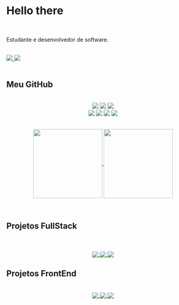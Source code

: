 # Hello there 

<Br>

<p>
Estudante e desenvolvedor de software.
</p>

<Br>

<div> 
    <a href = "mailto:antunespedro222@gmail.com">
      <img src="https://img.shields.io/badge/Gmail-DB4437?style=for-the-badge&logo=gmail&logoColor=white" target="_blank">
    </a>
    <a href="https://www.linkedin.com/in/pedro-henrique-7345b2190" target="_blank">
      <img src="https://img.shields.io/badge/LinkedIn-0072b1?style=for-the-badge&logo=linkedin&logoColor=white" target="_blank">
    </a> 
</div>

<Br>

## Meu GitHub

<Br>

<div align="center">
  <!-- HTML -->
  <img src="https://img.shields.io/badge/-html-e34c26?style=for-the-badge&logo=html5&logoColor=e34c26&labelColor=282828">
  
  <!-- CSS -->
  <img src="https://img.shields.io/badge/-css-2965f1?style=for-the-badge&logo=css3&logoColor=2965f1&labelColor=282828">
  
  <!-- JavaScript -->
  <img src="https://img.shields.io/badge/-JavaScript-f7df1e?style=for-the-badge&logo=javascript&logoColor=f7df1e&labelColor=282828">
</div>
  
<div align="center">
  <!-- TypeScript -->
  <img src="https://img.shields.io/badge/-TypeScript-007acc?style=for-the-badge&logo=typescript&logoColor=007acc&labelColor=282828">
  
  <!-- React -->
  <img src="https://img.shields.io/badge/-React-61DBFB?style=for-the-badge&logo=react&logoColor=61DBFB&labelColor=282828">
  
  <!-- SASS -->
  <img src="https://img.shields.io/badge/-sass-cc6699?style=for-the-badge&logo=sass&logoColor=cc6699&labelColor=282828">
  
  <!-- SpringBoot -->
  <img src="https://img.shields.io/badge/-SpringBoot-63b175?style=for-the-badge&logo=springboot&logoColor=63b175&labelColor=282828">
</div>

<Br>

<p align="center">
  <a href="https://github.com/PedroAntunes222" target="_blank">
    <img height="180em" src="https://github-readme-stats-eight-theta.vercel.app/api?username=PedroAntunes222&show_icons=true&theme=omni&include_all_commits=true&count_private=true" align = "center"/>
    <img height="180em" src="https://github-readme-stats-eight-theta.vercel.app/api/top-langs/?username=PedroAntunes222&layout=compact&langs_count=8&theme=omni" align = "center"/>
  </a>
</p>

<Br>

## Projetos FullStack

<Br>
    
<!-- <div align="center">
    <a hef="https://jade-dasik-55b7ee.netlify.app/"> Veja em funcionamento! Acesse https://jade-dasik-55b7ee.netlify.app/ </a>
</div> -->
    
<Br>
    
<div align="center">
    
  <a href="https://github.com/PedroAntunes222/EstanteVirtual" target="_blank">
   <img align='center' src="https://github-readme-stats.vercel.app/api/pin/?username=PedroAntunes222&repo=frontend-ListaLeitura&theme=algolia" />
  </a>

  <a href="https://github.com/PedroAntunes222/backend-ListaLeitura" target="_blank">
   <img align='center' src="https://github-readme-stats.vercel.app/api/pin/?username=PedroAntunes222&repo=backend-ListaLeitura&theme=algolia" />
  </a>
  
  <a href="https://github.com/PedroAntunes222/AppListaLeitura" target="_blank">
   <img align='center' src="https://github-readme-stats.vercel.app/api/pin/?username=PedroAntunes222&repo=AppListaLeitura&theme=algolia" />
  </a>

</div>

## Projetos FrontEnd
    
<Br>
    
<div align="center">

  <a href="https://github.com/PedroAntunes222/RPG-ToDoList-Reactjs" target="_blank">
   <img align='center' src="https://github-readme-stats.vercel.app/api/pin/?username=PedroAntunes222&repo=RPG-ToDoList-Reactjs&theme=algolia" />
  </a>
    
  <a href="https://github.com/PedroAntunes222/Weather-Angular" target="_blank">
   <img align='center' src="https://github-readme-stats.vercel.app/api/pin/?username=PedroAntunes222&repo=Weather-Angular&theme=algolia" />
  </a>
    
  <a href="https://github.com/encortonado/PetLife-TCC-UNIP" target="_blank">
   <img align='center' src="https://github-readme-stats.vercel.app/api/pin/?username=encortonado&repo=PetLife-TCC-UNIP&theme=algolia" />
  </a>
    
</div>
